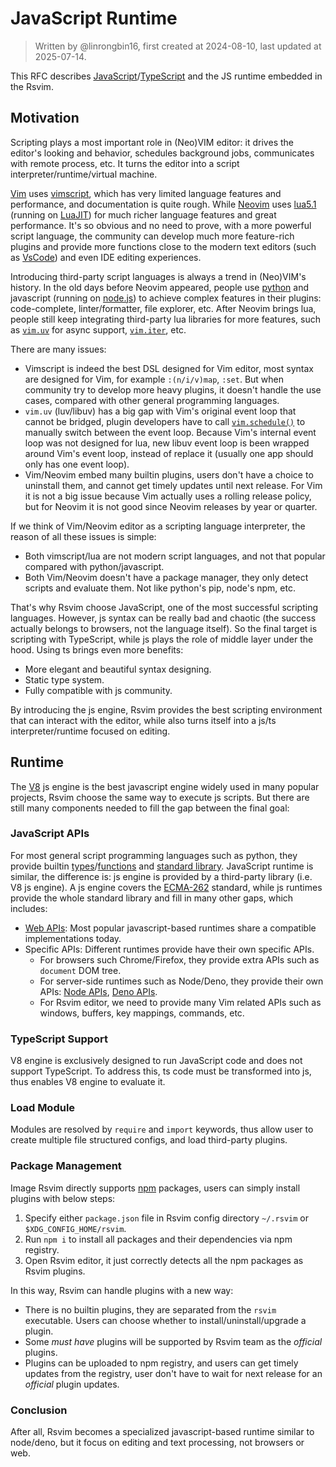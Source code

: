 # JavaScript Runtime

> Written by @linrongbin16, first created at 2024-08-10, last updated at 2025-07-14.

This RFC describes [JavaScript](https://en.wikipedia.org/wiki/JavaScript)/[TypeScript](https://www.typescriptlang.org/) and the JS runtime embedded in the Rsvim.

## Motivation

Scripting plays a most important role in (Neo)VIM editor: it drives the editor's looking and behavior, schedules background jobs, communicates with remote process, etc. It turns the editor into a script interpreter/runtime/virtual machine.

[Vim](https://www.vim.org/) uses [vimscript](https://www.vim.org/scripts/), which has very limited language features and performance, and documentation is quite rough. While [Neovim](https://neovim.io/) uses [lua5.1](https://www.lua.org/) (running on [LuaJIT](https://luajit.org/)) for much richer language features and great performance. It's so obvious and no need to prove, with a more powerful script language, the community can develop much more feature-rich plugins and provide more functions close to the modern text editors (such as [VsCode](https://code.visualstudio.com/)) and even IDE editing experiences.

Introducing third-party script languages is always a trend in (Neo)VIM's history. In the old days before Neovim appeared, people use [python](https://www.python.org/) and javascript (running on [node.js](https://nodejs.org/)) to achieve complex features in their plugins: code-complete, linter/formatter, file explorer, etc. After Neovim brings lua, people still keep integrating third-party lua libraries for more features, such as [`vim.uv`](https://neovim.io/doc/user/lua.html#vim.uv) for async support, [`vim.iter`](https://neovim.io/doc/user/lua.html#vim.iter), etc.

There are many issues:

- Vimscript is indeed the best DSL designed for Vim editor, most syntax are designed for Vim, for example `:(n/i/v)map`, `:set`. But when community try to develop more heavy plugins, it doesn't handle the use cases, compared with other general programming languages.
- `vim.uv` (luv/libuv) has a big gap with Vim's original event loop that cannot be bridged, plugin developers have to call [`vim.schedule()`](<https://neovim.io/doc/user/lua.html#vim.schedule()>) to manually switch between the event loop. Because Vim's internal event loop was not designed for lua, new libuv event loop is been wrapped around Vim's event loop, instead of replace it (usually one app should only has one event loop).
- Vim/Neovim embed many builtin plugins, users don't have a choice to uninstall them, and cannot get timely updates until next release. For Vim it is not a big issue because Vim actually uses a rolling release policy, but for Neovim it is not good since Neovim releases by year or quarter.

If we think of Vim/Neovim editor as a scripting language interpreter, the reason of all these issues is simple:

- Both vimscript/lua are not modern script languages, and not that popular compared with python/javascript.
- Both Vim/Neovim doesn't have a package manager, they only detect scripts and evaluate them. Not like python's pip, node's npm, etc.

That's why Rsvim choose JavaScript, one of the most successful scripting languages. However, js syntax can be really bad and chaotic (the success actually belongs to browsers, not the language itself). So the final target is scripting with TypeScript, while js plays the role of middle layer under the hood. Using ts brings even more benefits:

- More elegant and beautiful syntax designing.
- Static type system.
- Fully compatible with js community.

By introducing the js engine, Rsvim provides the best scripting environment that can interact with the editor, while also turns itself into a js/ts interpreter/runtime focused on editing.

## Runtime

The [V8](https://v8.dev/) js engine is the best javascript engine widely used in many popular projects, Rsvim choose the same way to execute js scripts. But there are still many components needed to fill the gap between the final goal:

### JavaScript APIs

For most general script programming languages such as python, they provide builtin [types](https://docs.python.org/3/library/stdtypes.html)/[functions](https://docs.python.org/3/library/functions.html) and [standard library](https://docs.python.org/3/library/index.html). JavaScript runtime is similar, the difference is: js engine is provided by a third-party library (i.e. V8 js engine). A js engine covers the [ECMA-262](https://ecma-international.org/publications-and-standards/standards/ecma-262/) standard, while js runtimes provide the whole standard library and fill in many other gaps, which includes:

- [Web APIs](https://developer.mozilla.org/en-US/docs/Web/API): Most popular javascript-based runtimes share a compatible implementations today.
- Specific APIs: Different runtimes provide have their own specific APIs.
  - For browsers such Chrome/Firefox, they provide extra APIs such as `document` DOM tree.
  - For server-side runtimes such as Node/Deno, they provide their own APIs: [Node APIs](https://nodejs.org/api/n-api.html), [Deno APIs](https://docs.deno.com/api/deno/~/Deno).
  - For Rsvim editor, we need to provide many Vim related APIs such as windows, buffers, key mappings, commands, etc.

### TypeScript Support

V8 engine is exclusively designed to run JavaScript code and does not support TypeScript. To address this, ts code must be transformed into js, thus enables V8 engine to evaluate it.

### Load Module

Modules are resolved by `require` and `import` keywords, thus allow user to create multiple file structured configs, and load third-party plugins.

### Package Management

Image Rsvim directly supports [npm](https://www.npmjs.com/) packages, users can simply install plugins with below steps:

1. Specify either `package.json` file in Rsvim config directory `~/.rsvim` or `$XDG_CONFIG_HOME/rsvim`.
2. Run `npm i` to install all packages and their dependencies via npm registry.
3. Open Rsvim editor, it just correctly detects all the npm packages as Rsvim plugins.

In this way, Rsvim can handle plugins with a new way:

- There is no builtin plugins, they are separated from the `rsvim` executable. Users can choose whether to install/uninstall/upgrade a plugin.
- Some _must have_ plugins will be supported by Rsvim team as the _official_ plugins.
- Plugins can be uploaded to npm registry, and users can get timely updates from the registry, user don't have to wait for next release for an _official_ plugin updates.

### Conclusion

After all, Rsvim becomes a specialized javascript-based runtime similar to node/deno, but it focus on editing and text processing, not browsers or web.

